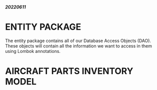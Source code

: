 ##### 20220611
# ENTITY PACKAGE
The entity package contains all of our Database Access Objects (DAO). These objects will contain all the information we want to
access in them using Lombok annotations.

# AIRCRAFT PARTS INVENTORY MODEL